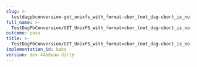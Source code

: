 ```yaml
---
slug: >-
  testdagpbconversion-get_unixfs_with_format-cbor_(not_dag-cbor)_is_no-op_(no_conversion)-body
full_name: >-
  TestDagPbConversion/GET_UnixFS_with_format=cbor_(not_dag-cbor)_is_no-op_(no_conversion)/Body
outcome: pass
title: >-
  TestDagPbConversion/GET_UnixFS_with_format=cbor_(not_dag-cbor)_is_no-op_(no_conversion)/Body
implementation_id: kubo
version: dev-44b0eaa-dirty
---
```


